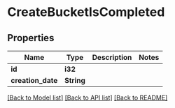 # CreateBucketIsCompleted

## Properties

Name | Type | Description | Notes
------------ | ------------- | ------------- | -------------
**id** | **i32** |  | 
**creation_date** | **String** |  | 

[[Back to Model list]](../README.md#documentation-for-models) [[Back to API list]](../README.md#documentation-for-api-endpoints) [[Back to README]](../README.md)


